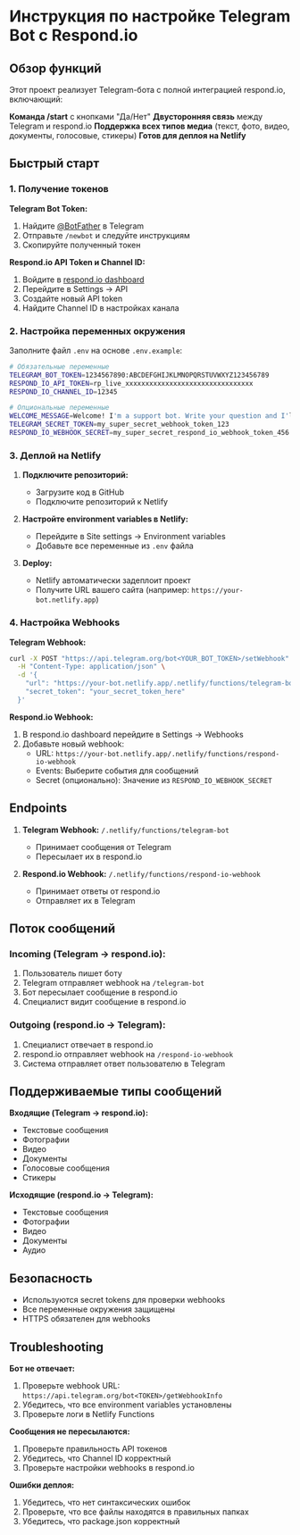 # Инструкция по настройке Telegram Bot с Respond.io

## Обзор функций

Этот проект реализует Telegram-бота с полной интеграцией respond.io, включающий:

**Команда /start** с кнопками "Да/Нет"
**Двусторонняя связь** между Telegram и respond.io
**Поддержка всех типов медиа** (текст, фото, видео, документы, голосовые, стикеры)
**Готов для деплоя на Netlify**

## Быстрый старт

### 1. Получение токенов

**Telegram Bot Token:**

1. Найдите [@BotFather](https://t.me/BotFather) в Telegram
2. Отправьте `/newbot` и следуйте инструкциям
3. Скопируйте полученный токен

**Respond.io API Token и Channel ID:**

1. Войдите в [respond.io dashboard](https://app.respond.io/)
2. Перейдите в Settings → API
3. Создайте новый API token
4. Найдите Channel ID в настройках канала

### 2. Настройка переменных окружения

Заполните файл `.env` на основе `.env.example`:

```bash
# Обязательные переменные
TELEGRAM_BOT_TOKEN=1234567890:ABCDEFGHIJKLMNOPQRSTUVWXYZ123456789
RESPOND_IO_API_TOKEN=rp_live_xxxxxxxxxxxxxxxxxxxxxxxxxxxxxxxx
RESPOND_IO_CHANNEL_ID=12345

# Опциональные переменные
WELCOME_MESSAGE=Welcome! I'm a support bot. Write your question and I'll forward it to our specialists.
TELEGRAM_SECRET_TOKEN=my_super_secret_webhook_token_123
RESPOND_IO_WEBHOOK_SECRET=my_super_secret_respond_io_webhook_token_456
```

### 3. Деплой на Netlify

1. **Подключите репозиторий:**

   - Загрузите код в GitHub
   - Подключите репозиторий к Netlify

2. **Настройте environment variables в Netlify:**

   - Перейдите в Site settings → Environment variables
   - Добавьте все переменные из `.env` файла

3. **Deploy:**
   - Netlify автоматически задеплоит проект
   - Получите URL вашего сайта (например: `https://your-bot.netlify.app`)

### 4. Настройка Webhooks

**Telegram Webhook:**

```bash
curl -X POST "https://api.telegram.org/bot<YOUR_BOT_TOKEN>/setWebhook" \
  -H "Content-Type: application/json" \
  -d '{
    "url": "https://your-bot.netlify.app/.netlify/functions/telegram-bot",
    "secret_token": "your_secret_token_here"
  }'
```

**Respond.io Webhook:**

1. В respond.io dashboard перейдите в Settings → Webhooks
2. Добавьте новый webhook:
   - URL: `https://your-bot.netlify.app/.netlify/functions/respond-io-webhook`
   - Events: Выберите события для сообщений
   - Secret (опционально): Значение из `RESPOND_IO_WEBHOOK_SECRET`


## Endpoints

1. **Telegram Webhook:** `/.netlify/functions/telegram-bot`

   - Принимает сообщения от Telegram
   - Пересылает их в respond.io

2. **Respond.io Webhook:** `/.netlify/functions/respond-io-webhook`
   - Принимает ответы от respond.io
   - Отправляет их в Telegram

## Поток сообщений

### Incoming (Telegram → respond.io):

1. Пользователь пишет боту
2. Telegram отправляет webhook на `/telegram-bot`
3. Бот пересылает сообщение в respond.io
4. Специалист видит сообщение в respond.io

### Outgoing (respond.io → Telegram):

1. Специалист отвечает в respond.io
2. respond.io отправляет webhook на `/respond-io-webhook`
3. Система отправляет ответ пользователю в Telegram

## Поддерживаемые типы сообщений

**Входящие (Telegram → respond.io):**

- Текстовые сообщения
- Фотографии
- Видео
- Документы
- Голосовые сообщения
- Стикеры

**Исходящие (respond.io → Telegram):**

- Текстовые сообщения
- Фотографии
- Видео
- Документы
- Аудио

## Безопасность

- Используются secret tokens для проверки webhooks
- Все переменные окружения защищены
- HTTPS обязателен для webhooks

## Troubleshooting

**Бот не отвечает:**

1. Проверьте webhook URL: `https://api.telegram.org/bot<TOKEN>/getWebhookInfo`
2. Убедитесь, что все environment variables установлены
3. Проверьте логи в Netlify Functions

**Сообщения не пересылаются:**

1. Проверьте правильность API токенов
2. Убедитесь, что Channel ID корректный
3. Проверьте настройки webhooks в respond.io

**Ошибки деплоя:**

1. Убедитесь, что нет синтаксических ошибок
2. Проверьте, что все файлы находятся в правильных папках
3. Убедитесь, что package.json корректный
